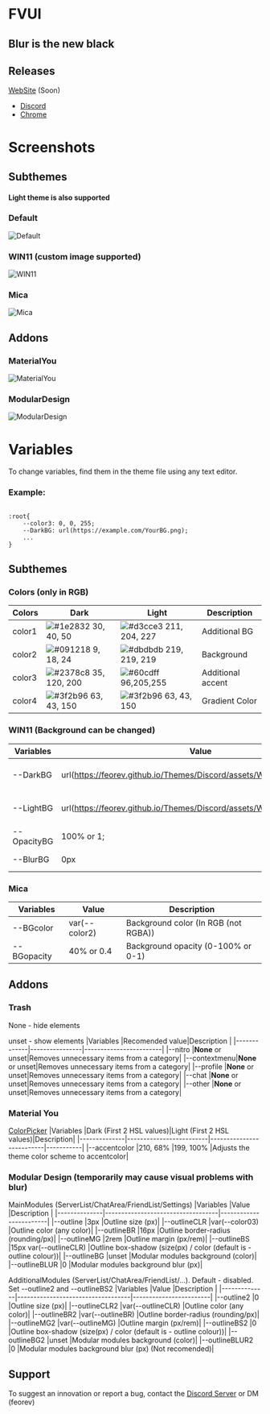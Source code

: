 
# FVUI

## Blur is the new black


## Releases
   [WebSite](https://feorev.github.io/) (Soon)
 - [Discord](https://betterdiscord.app/theme/FVUI)
 - [Chrome](https://github.com/FeoreV/Themes/releases/tag/chrome) 
 
# Screenshots

## Subthemes

#### Light theme is also supported

### Default
![Default](https://feorev.github.io/Themes/Discord/assets/ReadMe/Default.png)
### WIN11 (custom image supported)
![WIN11](https://feorev.github.io/Themes/Discord/assets/ReadMe/WIN11.png)
### Mica
![Mica](https://feorev.github.io/Themes/Discord/assets/ReadMe/Mica.png)

## Addons
### MaterialYou
![MaterialYou](https://feorev.github.io/Themes/Discord/assets/ReadMe/MaterialYou.png)
### ModularDesign
![ModularDesign](https://feorev.github.io/Themes/Discord/assets/ReadMe/ModularDesign.png)
# Variables

To change variables, find them in the theme file using any text editor. 

### Example:
```

:root{
    --color3: 0, 0, 255;
    --DarkBG: url(https://example.com/YourBG.png);
    ...
}
```
## Subthemes 

### Colors (only in RGB)
|Colors     |Dark       |Light      |Description|
|-----------|-----------|-----------|-----------|
| color1    | ![#1e2832](https://via.placeholder.com/10/1e2832?text=+) 30, 40, 50 | ![#d3cce3](https://via.placeholder.com/10/d3cce3?text=+)  211, 204, 227 |Additional BG|
| color2    | ![#091218](https://via.placeholder.com/10/091218?text=+) 9, 18, 24 | ![#dbdbdb](https://via.placeholder.com/10/dbdbdb?text=+) 219, 219, 219 |Background|
| color3    | ![#2378c8](https://via.placeholder.com/10/2378c8?text=+) 35, 120, 200 | ![#60cdff](https://via.placeholder.com/10/60cdff?text=+) 96,205,255 |Additional accent|
| color4    | ![#3f2b96](https://via.placeholder.com/10/3f2b96?text=+) 63, 43, 150 | ![#3f2b96](https://via.placeholder.com/10/3f2b96?text=+) 63, 43, 150 |Gradient Color|

### WIN11 (Background can be changed)

|Variables  |Value                                                                     |Description             |
|-----------|--------------------------------------------------------------------------|------------------------|
|--DarkBG   |url(https://feorev.github.io/Themes/Discord/assets/Wallpapers/dark.avif); |Link to background image|
|--LightBG  |url(https://feorev.github.io/Themes/Discord/assets/Wallpapers/light.avif);|Link to background image|
|--OpacityBG|100% or 1;                                                                |Background opacity      |
|--BlurBG   |0px                                                                       |Background blur         |

### Mica

|Variables  |Value        |Description             |
|-----------|-------------|------------------------|
|--BGcolor  |var(--color2)|Background color (In RGB (not RGBA))        |
|--BGopacity|40% or 0.4   |Background opacity (0-100% or 0-1)      |

## Addons

### Trash

None - hide elements

unset - show elements
|Variables    |Recomended value|Description             |
|-------------|----------------|------------------------|
|--nitro      |**None** or unset|Removes unnecessary items from a category|
|--contextmenu|**None** or unset|Removes unnecessary items from a category|
|--profile    |**None** or unset|Removes unnecessary items from a category|
|--chat       |**None** or unset|Removes unnecessary items from a category|
|--other      |**None** or unset|Removes unnecessary items from a category|

### Material You
[ColorPicker](https://g.co/kgs/83i83K)
|Variables     |Dark (First 2 HSL values)|Light (First 2 HSL values)|Description|
|--------------|-------------------------|--------------------------|-----------|
|--accentcolor |210, 68%                 |199, 100%                 |Adjusts the theme color scheme to accentcolor|

### Modular Design (temporarily may cause visual problems with blur)

MainModules (ServerList/ChatArea/FriendList/Settings)
|Variables     |Value                              |Description             |
|--------------|-----------------------------------|------------------------|
|--outline     |3px                                |Outline size (px)|
|--outlineCLR  |var(--color03)                     |Outline color (any color)|
|--outlineBR   |16px                               |Outline border-radius (rounding/px)|
|--outlineMG   |2rem                               |Outline margin (px/rem)|
|--outlineBS   |15px var(--outlineCLR)             |Outline box-shadow (size(px) / color (default is - outline colour))|
|--outlineBG   |unset                              |Modular modules background (color)|
|--outlineBLUR |0                                  |Modular modules background blur (px)|

AdditionalModules (ServerList/ChatArea/FriendList/...). Default - disabled. Set --outline2 and --outlineBS2
|Variables     |Value                              |Description             |
|--------------|-----------------------------------|------------------------|
|--outline2     |0                            |Outline size (px)|
|--outlineCLR2  |var(--outlineCLR)                     |Outline color (any color)|
|--outlineBR2   |var(--outlineBR)                               |Outline border-radius (rounding/px)|
|--outlineMG2   |var(--outlineMG)                               |Outline margin (px/rem)|
|--outlineBS2   |0          |Outline box-shadow (size(px) / color (default is - outline colour))|
|--outlineBG2   |unset                              |Modular modules background (color)|
|--outlineBLUR2 |0                                  |Modular modules background blur (px) (Not recomended)|

## Support

To suggest an innovation or report a bug, contact the [Discord Server](https://discord.gg/baEMQkgswT)  or DM (feorev)
